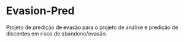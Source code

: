 # Evasion-Pred
Projeto de predição de evasão para o projeto de análise e predição de discentes em risco de abandono/evasão.
